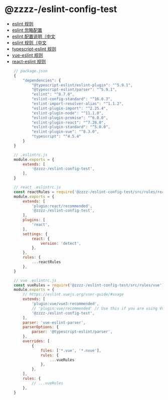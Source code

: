 # @zzzz-/eslint-config-test


- [eslint 规则](https://eslint.org/docs/rules/)
- [eslint 忽略配置](https://eslint.org/docs/user-guide/configuring/ignoring-code)
- [eslint 配置说明（中文](https://cn.eslint.org/docs/user-guide/configuring/)
- [eslint 规则（中文](https://cn.eslint.org/docs/rules/)
- [typescript-eslint 规则](https://typescript-eslint.io/rules/indent/)
- [vue-eslint 规则](https://eslint.vuejs.org/rules/max-attributes-per-line.html)
- [react-eslint 规则](https://github.com/yannickcr/eslint-plugin-react)

```js
    // package.json
    {
        "dependencies": {
            "@typescript-eslint/eslint-plugin": "^5.9.1",
            "@typescript-eslint/parser": "^5.9.1",
            "eslint": "^8.7.0",
            "eslint-config-standard": "^16.0.3",
            "eslint-import-resolver-alias": "^1.1.2",
            "eslint-plugin-import": "^2.25.4",
            "eslint-plugin-node": "^11.1.0",
            "eslint-plugin-promise": "^6.0.0",
            "eslint-plugin-react": "^7.28.0",
            "eslint-plugin-standard": "^5.0.0",
            "eslint-plugin-vue": "^8.3.0",
            "typescript": "^4.5.4"
        }
    }
```


```js
    // .eslintrc.js
    module.exports = {
        extends: [
            '@zzzz-/eslint-config-test',
        ],
    }
```

```js
    // react .eslintrc.js
    const reactRules = require('@zzzz-/eslint-config-test/src/rules/react');
    module.exports = {
        extends: [
            'plugin:react/recommended',
            '@zzzz-/eslint-config-test',
        ],
        plugins: [
            'react',
        ],
        settings: {
            react: {
                version: 'detect',
            },
        },
        rules: {
            ...reactRules
        },
    }
```

```js
    // vue .eslintrc.js
    const vueRules = require('@zzzz-/eslint-config-test/src/rules/vue');
    module.exports = {
        // https://eslint.vuejs.org/user-guide/#usage
        extends: [
            'plugin:vue/vue3-recommended',
            // 'plugin:vue/recommended' // Use this if you are using Vue.js 2.x.
            '@zzzz-/eslint-config-test',
        ],
        parser: 'vue-eslint-parser',
        parserOptions: {
            parser: '@typescript-eslint/parser',
        },
        overrides: [
            {
                files: ['*.vue', '*.nvue'],
                rules: {
                    ...vueRules
                },
            },
        ],
        rules: {
            // ...vueRules
        },
    }
```

